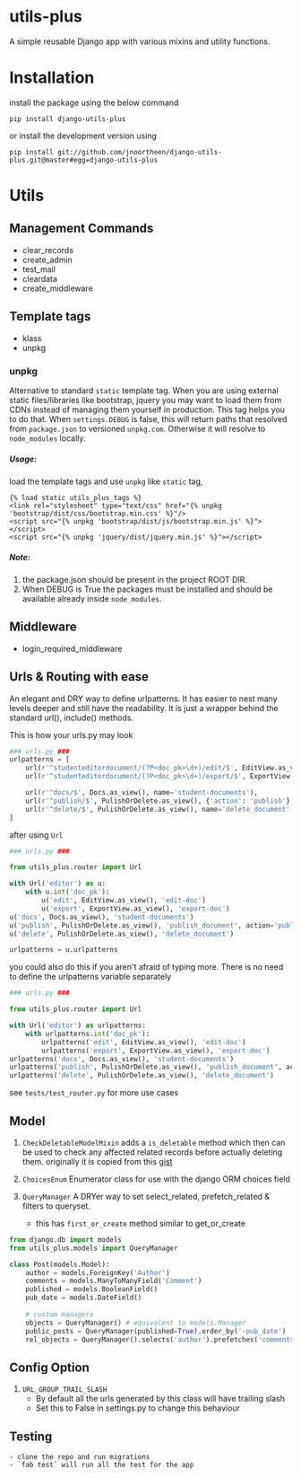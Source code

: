 # utils-plus 
A simple reusable Django app with various mixins and utility functions.

# Installation
install the package using the below command

```commandline
pip install django-utils-plus
```

or install the development version using 
```commandline
pip install git://github.com/jnoortheen/django-utils-plus.git@master#egg=django-utils-plus
```

# Utils

## Management Commands
 - clear_records
 - create_admin
 - test_mail
 - cleardata
 - create_middleware
    
## Template tags
 - klass
 - unpkg
 
### unpkg
 Alternative to standard `static` template tag. When you are using external static files/libraries
like bootstrap, jquery you may want to load them from CDNs instead of managing them yourself in production.
This tag helps you to do that. When `settings.DEBUG` is false, this will return paths that resolved from
`package.json` to versioned `unpkg.com`. Otherwise it will resolve to `node_modules` locally.
##### Usage:

load the template tags and use `unpkg` like `static` tag,

```
{% load static utils_plus_tags %}
<link rel="stylesheet" type="text/css" href="{% unpkg 'bootstrap/dist/css/bootstrap.min.css' %}"/>
<script src="{% unpkg 'bootstrap/dist/js/bootstrap.min.js' %}"></script>
<script src="{% unpkg 'jquery/dist/jquery.min.js' %}"></script>
```
##### Note:
1. the package.json should be present in the project ROOT DIR.
1. When DEBUG is True the packages must  be installed and should be available already inside `node_modules`.
 

## Middleware
 - login_required_middleware

## Urls & Routing with ease

An elegant and DRY way to define urlpatterns. It has easier to nest many levels deeper and still have the readability.
It is just a wrapper behind the standard url(), include() methods.

This is how your urls.py may look
```python
### urls.py ###
urlpatterns = [
    url(r'^studenteditordocument/(?P<doc_pk>\d+)/edit/$', EditView.as_view(), name='edit-student-doc'),
    url(r'^studenteditordocument/(?P<doc_pk>\d+)/export/$', ExportView.as_view(), name='export-editore-doc'),

    url(r'^docs/$', Docs.as_view(), name='student-documents'),
    url(r'^publish/$', PulishOrDelete.as_view(), {'action': 'publish'}, name="publish_document"),
    url(r'^delete/$', PulishOrDelete.as_view(), name='delete_document'),
]
```

after using `Url`
```python
### urls.py ###

from utils_plus.router import Url

with Url('editor') as u:
    with u.int('doc_pk'):
        u('edit', EditView.as_view(), 'edit-doc')
        u('export', ExportView.as_view(), 'export-doc')
u('docs', Docs.as_view(), 'student-documents')
u('publish', PulishOrDelete.as_view(), 'publish_document', action='publish')
u('delete', PulishOrDelete.as_view(), 'delete_document')

urlpatterns = u.urlpatterns
```

you could also do this if you aren't afraid of typing more. There is no need to define the urlpatterns variable
separately
```python
### urls.py ###

from utils_plus.router import Url

with Url('editor') as urlpatterns:
    with urlpatterns.int('doc_pk'):
        urlpatterns('edit', EditView.as_view(), 'edit-doc')
        urlpatterns('export', ExportView.as_view(), 'export-doc')
urlpatterns('docs', Docs.as_view(), 'student-documents')
urlpatterns('publish', PulishOrDelete.as_view(), 'publish_document', action='publish')
urlpatterns('delete', PulishOrDelete.as_view(), 'delete_document')
```

see `tests/test_router.py` for more use cases

## Model 

1. `CheckDeletableModelMixin`
adds a `is_deletable` method which then can be used to check any affected related records before actually deleting them.
originally it is copied from this [gist](https://gist.github.com/freewayz/69d1b8bcb3c225bea57bd70ee1e765f8)

2. `ChoicesEnum`
Enumerator class for use with the django ORM choices field

3. `QueryManager`
A DRYer way to set select_related, prefetch_related & filters to queryset.
    - this has `first_or_create` method similar to get_or_create

```python
from django.db import models
from utils_plus.models import QueryManager

class Post(models.Model):
    author = models.ForeignKey('Author')
    comments = models.ManyToManyField('Comment')
    published = models.BooleanField()
    pub_date = models.DateField()
    
    # custom managers
    objects = QueryManager() # equivalent to models.Manager
    public_posts = QueryManager(published=True).order_by('-pub_date')
    rel_objects = QueryManager().selects('author').prefetches('comments')
```

## Config Option

1. `URL_GROUP_TRAIL_SLASH`
    - By default all the urls generated by this class will have trailing slash
    - Set this to False in settings.py to change this behaviour

## Testing
    
    - clone the repo and run migrations
    - `fab test` will run all the test for the app

